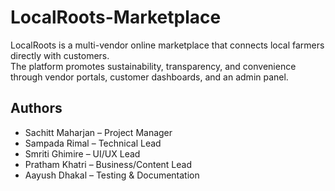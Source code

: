 # LocalRoots-Marketplace
LocalRoots is a multi-vendor online marketplace that connects local farmers directly with customers.  
The platform promotes sustainability, transparency, and convenience through vendor portals, customer dashboards, and an admin panel.

## Authors
- Sachitt Maharjan – Project Manager  
- Sampada Rimal – Technical Lead  
- Smriti Ghimire – UI/UX Lead  
- Pratham Khatri – Business/Content Lead  
- Aayush Dhakal – Testing & Documentation  
